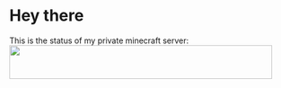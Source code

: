 # Hey there

This is the status of my private minecraft server:
<img src="https://panel.pebblehost.com/status/147223" width="468" height="60" />
